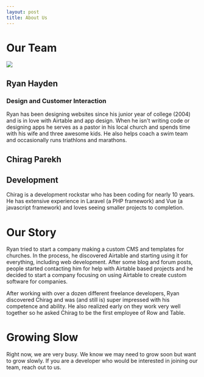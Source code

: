 ```yaml
---
layout: post
title: About Us
---
```


# Our Team



![](http://sitesforchurch.s3.amazonaws.com/profile-pic.JPG)
## Ryan Hayden
### Design and Customer Interaction

Ryan has been designing websites since his junior year of college (2004) and is in love with Airtable and app design.  When he isn't writing code or designing apps he serves as a pastor in his local church and spends time with his wife and three awesome kids.  He also helps coach a swim team and occasionally runs triathlons and marathons.

## Chirag Parekh 
## Development

Chirag is a development rockstar who has been coding for nearly 10 years.  He has extensive experience in Laravel (a PHP framework) and Vue (a javascript framework) and loves seeing smaller projects to completion.

# Our Story

Ryan tried to start a company making a custom CMS and templates for churches.  In the process, he discovered Airtable and starting using it for everything, including web development.  After some blog and forum posts, people started contacting him for help with Airtable based projects and he decided to start a company focusing on using Airtable to create custom software for companies.

After working with over a dozen different freelance developers, Ryan discovered Chirag and was (and still is) super impressed with his competence and ability.  He also realized early on they work very well together so he asked Chirag to be the first employee of Row and Table.

# Growing Slow

Right now, we are very busy.  We know we may need to grow soon but want to grow slowly.  If you are a developer who would be interested in joining our team, reach out to us.


